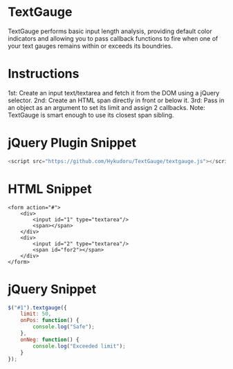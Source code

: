 # TextGauge
TextGauge performs basic input length analysis, providing default color indicators and allowing you to pass callback functions to fire when one of your text gauges remains within or exceeds its boundries.


# Instructions
1st: Create an input text/textarea and fetch it from the DOM using a jQuery selector.
2nd: Create an HTML span directly in front or below it.
3rd: Pass in an object as an argument to set its limit and assign 2 callbacks.
Note: TextGauge is smart enough to use its closest span sibling.


# jQuery Plugin Snippet
```javascript
<script src="https://github.com/Hykudoru/TextGauge/textgauge.js"></script>
```

# HTML Snippet
```
<form action="#">
	<div>
		<input id="1" type="textarea"/>
		<span></span>
	</div>
	<div>
		<input id="2" type="textarea"/>
		<span id="for2"></span>
	</div>
</form>
```

# jQuery Snippet
```javascript
$("#1").textgauge({
	limit: 50,
	onPos: function() {
		console.log("Safe");
	},
	onNeg: function() {
		console.log("Exceeded limit");
	}
});
```